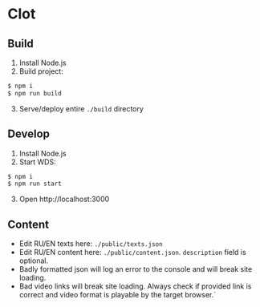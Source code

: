# Clot

## Build

1. Install Node.js
2. Build project:

```bash
$ npm i
$ npm run build
```

3. Serve/deploy entire `./build` directory

## Develop

1. Install Node.js
2. Start WDS:

```bash
$ npm i
$ npm run start
```

3. Open http://localhost:3000

## Content

- Edit RU/EN texts here: `./public/texts.json`
- Edit RU/EN content here: `./public/content.json`. `description` field is optional.
- Badly formatted json will log an error to the console and will break site loading.
- Bad video links will break site loading. Always check if provided link is correct and video format is playable by the target browser.`
